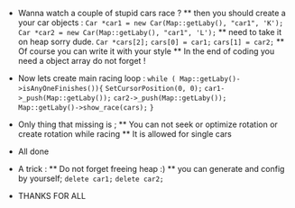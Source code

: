 - Wanna watch a couple of stupid cars race ?
** then you should create a your car objects  :
``` Car *car1 = new Car(Map::getLaby(), "car1", 'K'); ```
``` Car *car2 = new Car(Map::getLaby(), "car1", 'L'); ```
** need to take it on heap sorry dude.
``` Car *cars[2]; ```
``` cars[0] = car1; ```
``` cars[1] = car2; ```
** Of course you can write it with your style 
** In the end of coding you need a object array do not forget !

- Now lets create main racing loop :
``` while ( Map::getLaby()->isAnyOneFinishes()){ ```
``` SetCursorPosition(0, 0); ``` 
``` car1->_push(Map::getLaby()); ```
``` car2->_push(Map::getLaby()); ```
``` Map::getLaby()->show_race(cars); ```
```} ```

- Only thing that missing is ;
** You can not seek or optimize rotation or create rotation while racing 
** It is allowed for single cars

- All done
- A trick : 
** Do not forget freeing heap :)
** you can generate and config by yourself;
``` delete car1; ```
``` delete car2; ```
- THANKS FOR ALL

